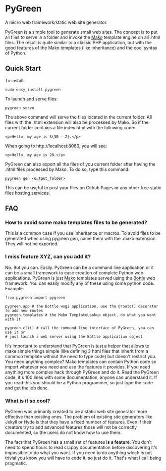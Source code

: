
# PyGreen

A micro web framework/static web site generator.

PyGreen is a simple tool to generate small web sites. The concept is to put
all files to serve in a folder and invoke the
[Mako](http://www.makotemplates.org/) template engine on all .html files. The
result is quite similar to a classic PHP application, but with the good
features of the Mako templates (like inheritance) and the cool syntax of
Python.

## Quick Start

To install:

    sudo easy_install pygreen

To launch and serve files:

    pygreen serve

The above command will serve the files located in the current folder. All
files with the .html extension will also be processed by Mako. So if the
current folder contains a file index.html with the following code:

    <p>Hello, my age is ${30 - 2}.</p>

When going to http://localhost:8080, you will see:

    <p>Hello, my age is 28.</p>

PyGreen can also export all the files of you current folder after having the
.html files processed by Mako. To do so, type this command:

    pygreen gen <output_folder>

This can be useful to post your files on Github Pages or any other free static
files hosting services.

## FAQ

### How to avoid some mako templates files to be generated?

This is a common case if you use inheritance or macros. To avoid files to be
generated when using pygreen gen, name them with the .mako extension. They
will not be exported.

### I miss feature XYZ, can you add it?

No. But you can. Easily. PyGreen can be a command line application or it can
be a small framework to ease creation of complete Python web applications.
PyGreen is just [Mako](http://www.makotemplates.org/) templates served using
the [Bottle](http://bottlepy.org/) web framework. You can easily modify any
of these using some python code. Example:

    from pygreen import pygreen

    pygreen.app # the Bottle wsgi application, use the @route() decorator to add new routes
    pygreen.templates # the Mako TemplateLookup object, do what you want with it

    pygreen.cli() # call the command line interface of PyGreen, you can use it or
    # just launch a web server using the Bottle application object

It's important to understand that PyGreen is just a helper that allows to make
simple things simple (like defining 3 html files that inherit from a common
template without the need to type code) but doesn't restrict you. You need
anything complex? Mako templates can contain Python code so import whatever
you need and use the features it provides. If you need anything more complex
hack through PyGreen and do it. Read the PyGreen code, it's 100 lines with
some documentation, anyone can understand it. If you read this you should be a
Python programmer, so just type the code and get the job done.


### What is it so cool?

PyGreen was primarily created to be a static web site generator more effective
than existing ones. The problem of existing site generators like Jekyll or
Hyde is that they have a fixed number of features. Even if their creators try
to add advanced features those will not be correctly documented, so the users
do not know how to use them.

The fact that PyGreen has a small set of features **is a feature**. You don't
need to spend hours to read crappy documentation before discovering it's
impossible to do what you want. If you need to do anything which is not trivial
you know you will have to code it, so just do it. That's what I call being
pragmatic.
